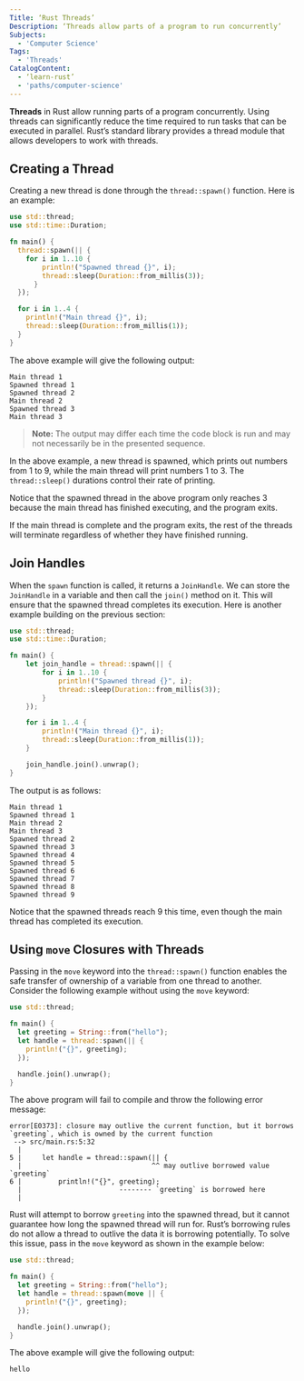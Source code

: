 ```yaml
---
Title: ‘Rust Threads’
Description: ‘Threads allow parts of a program to run concurrently’
Subjects:
  - 'Computer Science'
Tags:
  - 'Threads'
CatalogContent:
  - ‘learn-rust’
  - 'paths/computer-science'
---
```


**Threads** in Rust allow running parts of a program concurrently. Using threads can significantly reduce the time required to run tasks that can be executed in parallel. Rust’s standard library provides a thread module that allows developers to work with threads.

## Creating a Thread

Creating a new thread is done through the `thread::spawn()` function. Here is an example:

```rust
use std::thread;
use std::time::Duration;

fn main() {
  thread::spawn(|| {
    for i in 1..10 {
        println!("Spawned thread {}", i);
        thread::sleep(Duration::from_millis(3));
      }
  });

  for i in 1..4 {
    println!("Main thread {}", i);
    thread::sleep(Duration::from_millis(1));
  }
}
```

The above example will give the following output:

```shell
Main thread 1
Spawned thread 1
Spawned thread 2
Main thread 2
Spawned thread 3
Main thread 3
```

> **Note:** The output may differ each time the code block is run and may not necessarily be in the presented sequence.

In the above example, a new thread is spawned, which prints out numbers from 1 to 9, while the main thread will print numbers 1 to 3. The `thread::sleep()` durations control their rate of printing.

Notice that the spawned thread in the above program only reaches 3 because the main thread has finished executing, and the program exits.

If the main thread is complete and the program exits, the rest of the threads will terminate regardless of whether they have finished running.

## Join Handles

When the `spawn` function is called, it returns a `JoinHandle`. We can store the `JoinHandle` in a variable and then call the `join()` method on it. This will ensure that the spawned thread completes its execution. Here is another example building on the previous section:

```rust
use std::thread;
use std::time::Duration;

fn main() {
    let join_handle = thread::spawn(|| {
        for i in 1..10 {
            println!("Spawned thread {}", i);
            thread::sleep(Duration::from_millis(3));
        }
    });

    for i in 1..4 {
        println!("Main thread {}", i);
        thread::sleep(Duration::from_millis(1));
    }

    join_handle.join().unwrap();
}
```

The output is as follows:

```shell
Main thread 1
Spawned thread 1
Main thread 2
Main thread 3
Spawned thread 2
Spawned thread 3
Spawned thread 4
Spawned thread 5
Spawned thread 6
Spawned thread 7
Spawned thread 8
Spawned thread 9
```

Notice that the spawned threads reach 9 this time, even though the main thread has completed its execution.

## Using `move` Closures with Threads

Passing in the `move` keyword into the `thread::spawn()` function enables the safe transfer of ownership of a variable from one thread to another. Consider the following example without using the `move` keyword:

```rust
use std::thread;

fn main() {
  let greeting = String::from("hello");
  let handle = thread::spawn(|| {
    println!("{}", greeting);
  });

  handle.join().unwrap();
}
```

The above program will fail to compile and throw the following error message:

```shell
error[E0373]: closure may outlive the current function, but it borrows `greeting`, which is owned by the current function
 --> src/main.rs:5:32
  |
5 |     let handle = thread::spawn(|| {
  |                                ^^ may outlive borrowed value `greeting`
6 |         println!("{}", greeting);
  |                        -------- `greeting` is borrowed here
  |
```

Rust will attempt to borrow `greeting` into the spawned thread, but it cannot guarantee how long the spawned thread will run for. Rust’s borrowing rules do not allow a thread to outlive the data it is borrowing potentially. To solve this issue, pass in the `move` keyword as shown in the example below:

```rust
use std::thread;

fn main() {
  let greeting = String::from("hello");
  let handle = thread::spawn(move || {
    println!("{}", greeting);
  });

  handle.join().unwrap();
}
```

The above example will give the following output:

```shell
hello
```
